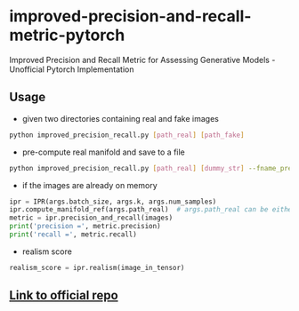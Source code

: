 # improved-precision-and-recall-metric-pytorch
Improved Precision and Recall Metric for Assessing Generative Models - Unofficial Pytorch Implementation

## Usage
- given two directories containing real and fake images
``` bash
python improved_precision_recall.py [path_real] [path_fake]
```

- pre-compute real manifold and save to a file
``` bash
python improved_precision_recall.py [path_real] [dummy_str] --fname_precalc [filename_dest]
```

- if the images are already on memory
```python
ipr = IPR(args.batch_size, args.k, args.num_samples)
ipr.compute_manifold_ref(args.path_real)  # args.path_real can be either directory or pre-computed manifold file
metric = ipr.precision_and_recall(images)
print('precision =', metric.precision)
print('recall =', metric.recall)
```

- realism score
```python
realism_score = ipr.realism(image_in_tensor)
```

## [Link to official repo](https://github.com/kynkaat/improved-precision-and-recall-metric)
